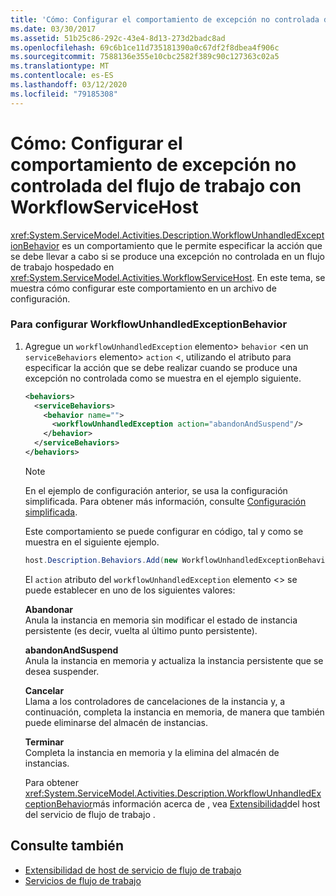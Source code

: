 ```yaml
---
title: 'Cómo: Configurar el comportamiento de excepción no controlada del flujo de trabajo con WorkflowServiceHost'
ms.date: 03/30/2017
ms.assetid: 51b25c86-292c-43e4-8d13-273d2badc8ad
ms.openlocfilehash: 69c6b1ce11d735181390a0c67df2f8dbea4f906c
ms.sourcegitcommit: 7588136e355e10cbc2582f389c90c127363c02a5
ms.translationtype: MT
ms.contentlocale: es-ES
ms.lasthandoff: 03/12/2020
ms.locfileid: "79185308"
---
```

# <a name="how-to-configure-workflow-unhandled-exception-behavior-with-workflowservicehost"></a>Cómo: Configurar el comportamiento de excepción no controlada del flujo de trabajo con WorkflowServiceHost
<xref:System.ServiceModel.Activities.Description.WorkflowUnhandledExceptionBehavior> es un comportamiento que le permite especificar la acción que se debe llevar a cabo si se produce una excepción no controlada en un flujo de trabajo hospedado en <xref:System.ServiceModel.Activities.WorkflowServiceHost>. En este tema, se muestra cómo configurar este comportamiento en un archivo de configuración.  
  
### <a name="to-configure-workflowunhandledexceptionbehavior"></a>Para configurar WorkflowUnhandledExceptionBehavior  
  
1. Agregue un `workflowUnhandledException` elemento> `behavior` <en un `serviceBehaviors` elemento> `action` <dentro de un elemento> <, utilizando el atributo para especificar la acción que se debe realizar cuando se produce una excepción no controlada como se muestra en el ejemplo siguiente.  
  
    ```xml  
    <behaviors>  
      <serviceBehaviors>  
        <behavior name="">  
          <workflowUnhandledException action="abandonAndSuspend"/>
        </behavior>  
      </serviceBehaviors>  
    </behaviors>  
    ```  
  
    > [!NOTE]
    > En el ejemplo de configuración anterior, se usa la configuración simplificada. Para obtener más información, consulte [Configuración simplificada](../../../../docs/framework/wcf/simplified-configuration.md).  
  
     Este comportamiento se puede configurar en código, tal y como se muestra en el siguiente ejemplo.  
  
    ```csharp  
    host.Description.Behaviors.Add(new WorkflowUnhandledExceptionBehavior { Action = WorkflowUnhandledExceptionAction.AbandonAndSuspend });  
    ```  
  
     El `action` atributo del `workflowUnhandledException` elemento <> se puede establecer en uno de los siguientes valores:  
  
     **Abandonar**  
     Anula la instancia en memoria sin modificar el estado de instancia persistente (es decir, vuelta al último punto persistente).  
  
     **abandonAndSuspend**  
     Anula la instancia en memoria y actualiza la instancia persistente que se desea suspender.  
  
     **Cancelar**  
     Llama a los controladores de cancelaciones de la instancia y, a continuación, completa la instancia en memoria, de manera que también puede eliminarse del almacén de instancias.  
  
     **Terminar**  
     Completa la instancia en memoria y la elimina del almacén de instancias.  
  
     Para obtener <xref:System.ServiceModel.Activities.Description.WorkflowUnhandledExceptionBehavior>más información acerca de , vea [Extensibilidad](../../../../docs/framework/wcf/feature-details/workflow-service-host-extensibility.md)del host del servicio de flujo de trabajo .  
  
## <a name="see-also"></a>Consulte también

- [Extensibilidad de host de servicio de flujo de trabajo](../../../../docs/framework/wcf/feature-details/workflow-service-host-extensibility.md)
- [Servicios de flujo de trabajo](../../../../docs/framework/wcf/feature-details/workflow-services.md)
